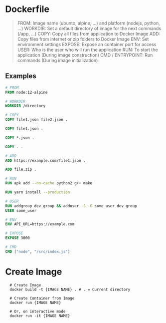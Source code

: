 # Dockerfile

> FROM: Image name (ubunto, alpine, ...) and platform (nodejs, python, ...)
> WORKDIR: Set a default directory of image for the next commands (/app, ...)
> COPY: Copy all files from application to Docker Image
> ADD: Copy files from internet or zip folders to Docker Image
> ENV: Set environment settings
> EXPOSE: Expose an container port for access
> USER: Who is the user who will run the application
> RUN: To start the application (During image construction)
> CMD / ENTRYPOINT: Run commands (During image initialization)

## Examples

```Dockerfile
# FROM
FROM node:12-alpine

# WORKDIR
WORKDIR /directory

# COPY
COPY file1.json file2.json .

COPY file1.json .

COPY *.json .

COPY . .

# ADD
ADD https://example.com/file1.json .

ADD file.zip .

# RUN
RUN apk add --no-cache python2 g++ make

RUN yarn install --production

# USER
RUN addgroup dev_group && adduser -S -G some_user dev_group
USER some_user

# ENV
ENV API_URL=https://example.com

# EXPOSE
EXPOSE 3000

# CMD
CMD ["node", "/src/index.js"]
```

# Create Image

```shell
  # Create Image
  docker build -t {IMAGE NAME} . # . = Current directory

  # Create Container from Image
  docker run {IMAGE NAME} 

  # Or, on interactive mode
  docker run -it {IMAGE NAME}
```
